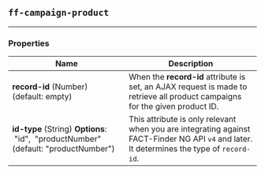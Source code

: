 ## `ff-campaign-product`
___
### Properties

| Name | Description |
| ---- | ----------- |
| **record-id**&nbsp;(Number) (default: empty) | When the **record-id** attribute is set, an AJAX request is made to retrieve all product campaigns for the given product ID. |
| **id-type**&nbsp;(String) **Options**: &nbsp;"id", &nbsp;"productNumber" (default: "productNumber") | This attribute is only relevant when you are integrating against FACT-Finder NG API `v4` and later. It determines the type of `record-id`. |
